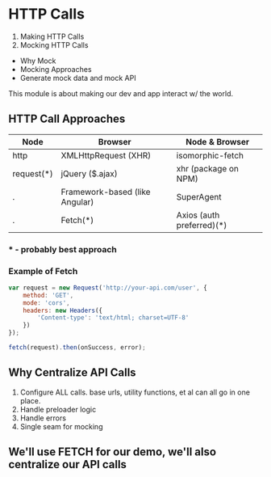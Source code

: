 # HTTP Calls

1. Making HTTP Calls
1. Mocking HTTP Calls
- Why Mock
- Mocking Approaches
- Generate mock data and mock API

This module is about making our dev and app interact w/ the world. 

## HTTP Call Approaches

Node | Browser | Node & Browser
---- | ------- | --------------
http | XMLHttpRequest (XHR) | isomorphic-fetch
request(*) | jQuery ($.ajax) | xhr (package on NPM)
. | Framework-based (like Angular) | SuperAgent
. | Fetch(*) | Axios (auth preferred)(*)

### * - probably best approach

### Example of Fetch

```Javascript
var request = new Request('http://your-api.com/user', {
    method: 'GET',
    mode: 'cors',
    headers: new Headers({
        'Content-type': 'text/html; charset=UTF-8'
    })
});

fetch(request).then(onSuccess, error);
```

## Why Centralize API Calls

1. Configure ALL calls. base urls, utility functions, et al can all go in one place.
1. Handle preloader logic
1. Handle errors
1. Single seam for mocking

## We'll use FETCH for our demo, we'll also centralize our API calls

